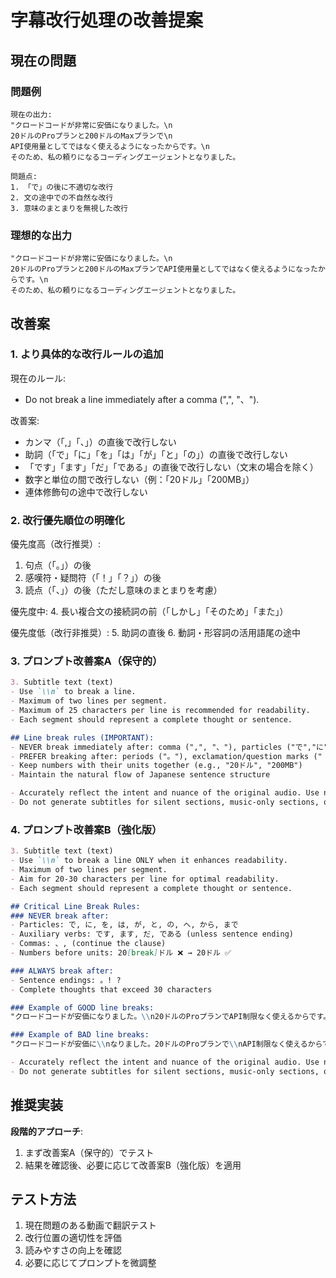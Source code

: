 # 字幕改行処理の改善提案

## 現在の問題

### 問題例
```
現在の出力:
"クロードコードが非常に安価になりました。\n
20ドルのProプランと200ドルのMaxプランで\n
API使用量としてではなく使えるようになったからです。\n
そのため、私の頼りになるコーディングエージェントとなりました。

問題点:
1. 「で」の後に不適切な改行
2. 文の途中での不自然な改行
3. 意味のまとまりを無視した改行
```

### 理想的な出力
```
"クロードコードが非常に安価になりました。\n
20ドルのProプランと200ドルのMaxプランでAPI使用量としてではなく使えるようになったからです。\n
そのため、私の頼りになるコーディングエージェントとなりました。
```

## 改善案

### 1. より具体的な改行ルールの追加

現在のルール:
- Do not break a line immediately after a comma (",", "、").

改善案:
- カンマ（「,」「、」）の直後で改行しない
- 助詞（「で」「に」「を」「は」「が」「と」「の」）の直後で改行しない  
- 「です」「ます」「だ」「である」の直後で改行しない（文末の場合を除く）
- 数字と単位の間で改行しない（例：「20ドル」「200MB」）
- 連体修飾句の途中で改行しない

### 2. 改行優先順位の明確化

優先度高（改行推奨）:
1. 句点（「。」）の後
2. 感嘆符・疑問符（「！」「？」）の後
3. 読点（「、」）の後（ただし意味のまとまりを考慮）

優先度中:
4. 長い複合文の接続詞の前（「しかし」「そのため」「また」）

優先度低（改行非推奨）:
5. 助詞の直後
6. 動詞・形容詞の活用語尾の途中

### 3. プロンプト改善案A（保守的）

```markdown
3. Subtitle text (text)
- Use `\\n` to break a line.
- Maximum of two lines per segment.
- Maximum of 25 characters per line is recommended for readability.
- Each segment should represent a complete thought or sentence.

## Line break rules (IMPORTANT):
- NEVER break immediately after: comma (",", "、"), particles ("で","に","を","は","が","と","の"), auxiliary verbs ("です","ます","だ","である")
- PREFER breaking after: periods ("。"), exclamation/question marks ("！","？")
- Keep numbers with their units together (e.g., "20ドル", "200MB")
- Maintain the natural flow of Japanese sentence structure

- Accurately reflect the intent and nuance of the original audio. Use natural and fluent Japanese, avoiding overly literal translations.
- Do not generate subtitles for silent sections, music-only sections, or audio fillers (e.g., "um", "uh", "er").
```

### 4. プロンプト改善案B（強化版）

```markdown
3. Subtitle text (text)
- Use `\\n` to break a line ONLY when it enhances readability.
- Maximum of two lines per segment.
- Aim for 20-30 characters per line for optimal readability.
- Each segment should represent a complete thought or sentence.

## Critical Line Break Rules:
### NEVER break after:
- Particles: で, に, を, は, が, と, の, へ, から, まで
- Auxiliary verbs: です, ます, だ, である (unless sentence ending)
- Commas: 、, (continue the clause)
- Numbers before units: 20[break]ドル ❌ → 20ドル ✅

### ALWAYS break after:
- Sentence endings: 。! ?
- Complete thoughts that exceed 30 characters

### Example of GOOD line breaks:
"クロードコードが安価になりました。\\n20ドルのProプランでAPI制限なく使えるからです。"

### Example of BAD line breaks:  
"クロードコードが安価に\\nなりました。20ドルのProプランで\\nAPI制限なく使えるからです。"

- Accurately reflect the intent and nuance of the original audio. Use natural and fluent Japanese, avoiding overly literal translations.
- Do not generate subtitles for silent sections, music-only sections, or audio fillers.
```

## 推奨実装

**段階的アプローチ**:
1. まず改善案A（保守的）でテスト
2. 結果を確認後、必要に応じて改善案B（強化版）を適用

## テスト方法

1. 現在問題のある動画で翻訳テスト
2. 改行位置の適切性を評価
3. 読みやすさの向上を確認
4. 必要に応じてプロンプトを微調整
